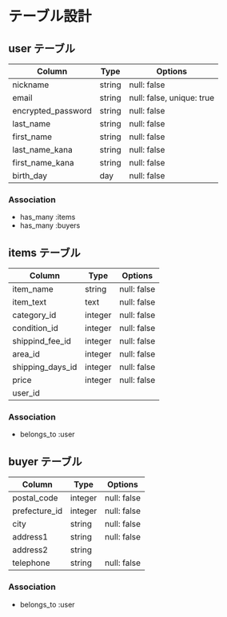 # テーブル設計

## user テーブル

| Column             | Type    | Options                   |
| ------------------ | ------- | ------------------------- |
| nickname           | string  | null: false               |
| email              | string  | null: false, unique: true |
| encrypted_password | string  | null: false               |
| last_name          | string  | null: false               |
| first_name         | string  | null: false               |
| last_name_kana     | string  | null: false               |
| first_name_kana    | string  | null: false               |
| birth_day          | day     | null: false               |

### Association

- has_many :items
- has_many :buyers



## items テーブル

| Column           | Type     | Options     |
| ---------------- | -------- | ----------- |
| item_name        | string   | null: false |
| item_text        | text     | null: false |
| category_id      | integer  | null: false |
| condition_id     | integer  | null: false |
| shippind_fee_id  | integer  | null: false |
| area_id          | integer  | null: false |
| shipping_days_id | integer  | null: false |
| price            | integer  | null: false |
| user_id          |          |             |

### Association

- belongs_to :user



## buyer テーブル

| Column        | Type    | Options     |
| ------------- | ------- | ----------- |
| postal_code   | integer | null: false |
| prefecture_id | integer | null: false |
| city          | string  | null: false |
| address1      | string  | null: false |
| address2      | string  |             |
| telephone     | string  | null: false |

### Association

- belongs_to :user